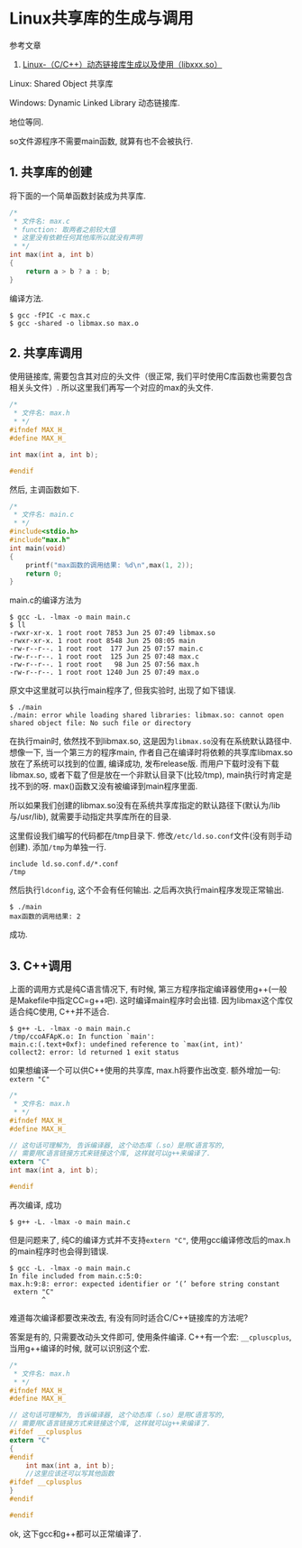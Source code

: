 # Linux共享库的生成与调用

参考文章

1. [ Linux-（C/C++）动态链接库生成以及使用（libxxx.so）](http://blog.csdn.net/qq_33850438/article/details/52014399)

Linux: Shared Object 共享库

Windows: Dynamic Linked Library 动态链接库.

地位等同.

so文件源程序不需要main函数, 就算有也不会被执行.

## 1. 共享库的创建

将下面的一个简单函数封装成为共享库.

```c
/*
 * 文件名: max.c
 * function: 取两者之前较大值
 * 这里没有依赖任何其他库所以就没有声明
 * */
int max(int a, int b)  
{  
    return a > b ? a : b;  
}
```

编译方法.

```
$ gcc -fPIC -c max.c 
$ gcc -shared -o libmax.so max.o
```

## 2. 共享库调用

使用链接库, 需要包含其对应的头文件（很正常, 我们平时使用C库函数也需要包含相关头文件）. 所以这里我们再写一个对应的max的头文件.

```c
/*
 * 文件名: max.h
 * */
#ifndef MAX_H_
#define MAX_H_

int max(int a, int b);

#endif
```

然后, 主调函数如下.

```c
/*
 * 文件名: main.c
 * */
#include<stdio.h>  
#include"max.h"  
int main(void)  
{  
    printf("max函数的调用结果: %d\n",max(1, 2));  
    return 0;  
}
```

main.c的编译方法为

```
$ gcc -L. -lmax -o main main.c
$ ll
-rwxr-xr-x. 1 root root 7853 Jun 25 07:49 libmax.so
-rwxr-xr-x. 1 root root 8548 Jun 25 08:05 main
-rw-r--r--. 1 root root  177 Jun 25 07:57 main.c
-rw-r--r--. 1 root root  125 Jun 25 07:48 max.c
-rw-r--r--. 1 root root   98 Jun 25 07:56 max.h
-rw-r--r--. 1 root root 1240 Jun 25 07:49 max.o
```

原文中这里就可以执行main程序了, 但我实验时, 出现了如下错误.

```
$ ./main 
./main: error while loading shared libraries: libmax.so: cannot open shared object file: No such file or directory
```

在执行main时, 依然找不到libmax.so, 这是因为`libmax.so`没有在系统默认路径中. 想像一下, 当一个第三方的程序main, 作者自己在编译时将依赖的共享库libmax.so放在了系统可以找到的位置, 编译成功, 发布release版. 而用户下载时没有下载libmax.so, 或者下载了但是放在一个非默认目录下(比较/tmp), main执行时肯定是找不到的呀. max()函数又没有被编译到main程序里面.

所以如果我们创建的libmax.so没有在系统共享库指定的默认路径下(默认为/lib与/usr/lib), 就需要手动指定共享库所在的目录. 

这里假设我们编写的代码都在/tmp目录下. 修改`/etc/ld.so.conf`文件(没有则手动创建). 添加`/tmp`为单独一行.

```
include ld.so.conf.d/*.conf
/tmp
```

然后执行`ldconfig`, 这个不会有任何输出. 之后再次执行main程序发现正常输出.

```
$ ./main 
max函数的调用结果: 2
```

成功.

## 3. C++调用

上面的调用方式是纯C语言情况下, 有时候, 第三方程序指定编译器使用g++(一般是Makefile中指定CC=g++吧). 这时编译main程序时会出错. 因为libmax这个库仅适合纯C使用, C++并不适合. 

```
$ g++ -L. -lmax -o main main.c 
/tmp/ccoAFApK.o: In function `main':
main.c:(.text+0xf): undefined reference to `max(int, int)'
collect2: error: ld returned 1 exit status
```

如果想编译一个可以供C++使用的共享库, max.h将要作出改变. 额外增加一句: `extern "C"`

```c
/*
 * 文件名: max.h
 * */
#ifndef MAX_H_
#define MAX_H_

// 这句话可理解为, 告诉编译器, 这个动态库（.so）是用C语言写的,   
// 需要用C语言链接方式来链接这个库, 这样就可以g++来编译了.
extern "C"
int max(int a, int b);

#endif
```

再次编译, 成功

```
$ g++ -L. -lmax -o main main.c 
```

但是问题来了, 纯C的编译方式并不支持`extern "C"`, 使用gcc编译修改后的max.h的main程序时也会得到错误.

```
$ gcc -L. -lmax -o main main.c 
In file included from main.c:5:0:
max.h:9:8: error: expected identifier or ‘(’ before string constant
 extern "C"
        ^
```

难道每次编译都要改来改去, 有没有同时适合C/C++链接库的方法呢?

答案是有的, 只需要改动头文件即可, 使用条件编译. C++有一个宏: `__cpluscplus`, 当用g++编译的时候, 就可以识别这个宏.

```c
/*
 * 文件名: max.h
 * */
#ifndef MAX_H_
#define MAX_H_

// 这句话可理解为, 告诉编译器, 这个动态库（.so）是用C语言写的,   
// 需要用C语言链接方式来链接这个库, 这样就可以g++来编译了.
#ifdef __cplusplus
extern "C"
{
#endif
    int max(int a, int b);
    //这里应该还可以写其他函数
#ifdef __cplusplus
}
#endif

#endif
```

ok, 这下gcc和g++都可以正常编译了.